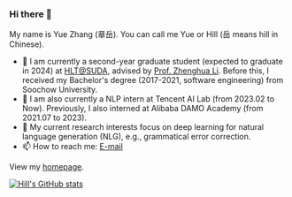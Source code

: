 ### Hi there 👋

My name is Yue Zhang (章岳). You can call me Yue or Hill (岳 means hill in Chinese).

- 🌱 I am currently a second-year graduate student (expected to graduate in 2024) at [HLT@SUDA](http://hlt.suda.edu.cn/), advised by [Prof. Zhenghua Li](http://hlt.suda.edu.cn/~zhli/). Before this, I received my Bachelor's degree (2017-2021, software engineering) from Soochow University.
- 👯 I am also currently a NLP intern at Tencent AI Lab (from 2023.02 to Now). Previously, I also interned at Alibaba DAMO Academy (from 2021.07 to 2023).
- 🤔 My current research interests focus on deep learning for natural language generation (NLG), e.g., grammatical error correction.
- 📫 How to reach me: [E-mail](mailto:hillzhang1999@qq.com)

View my [homepage](https://hillzhang1999.github.io/).

[![Hill's GitHub stats](https://github-readme-stats.vercel.app/api?username=HillZhang1999)](https://github.com/anuraghazra/github-readme-stats)
